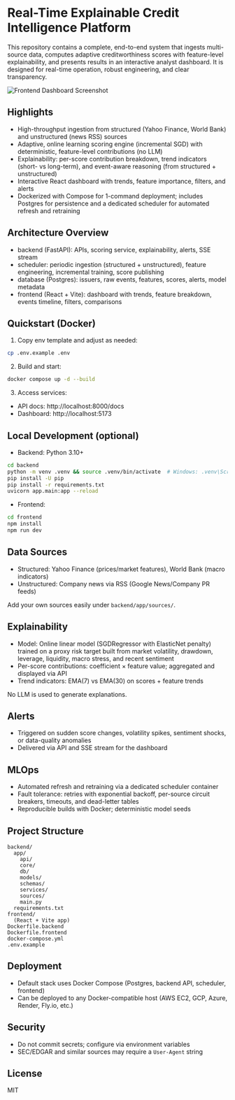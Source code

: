 # Real-Time Explainable Credit Intelligence Platform

This repository contains a complete, end-to-end system that ingests multi-source data, computes adaptive creditworthiness scores with feature-level explainability, and presents results in an interactive analyst dashboard. It is designed for real-time operation, robust engineering, and clear transparency.



![Frontend Dashboard Screenshot](./assets/frontend-screenshot.png)


## Highlights
- High-throughput ingestion from structured (Yahoo Finance, World Bank) and unstructured (news RSS) sources
- Adaptive, online learning scoring engine (incremental SGD) with deterministic, feature-level contributions (no LLM)
- Explainability: per-score contribution breakdown, trend indicators (short- vs long-term), and event-aware reasoning (from structured + unstructured)
- Interactive React dashboard with trends, feature importance, filters, and alerts
- Dockerized with Compose for 1-command deployment; includes Postgres for persistence and a dedicated scheduler for automated refresh and retraining

## Architecture Overview
- backend (FastAPI): APIs, scoring service, explainability, alerts, SSE stream
- scheduler: periodic ingestion (structured + unstructured), feature engineering, incremental training, score publishing
- database (Postgres): issuers, raw events, features, scores, alerts, model metadata
- frontend (React + Vite): dashboard with trends, feature breakdown, events timeline, filters, comparisons

## Quickstart (Docker)
1. Copy env template and adjust as needed:
```bash
cp .env.example .env
```

2. Build and start:
```bash
docker compose up -d --build
```

3. Access services:
- API docs: http://localhost:8000/docs
- Dashboard: http://localhost:5173

## Local Development (optional)
- Backend: Python 3.10+
```bash
cd backend
python -m venv .venv && source .venv/bin/activate  # Windows: .venv\Scripts\activate
pip install -U pip
pip install -r requirements.txt
uvicorn app.main:app --reload
```

- Frontend:
```bash
cd frontend
npm install
npm run dev
```

## Data Sources
- Structured: Yahoo Finance (prices/market features), World Bank (macro indicators)
- Unstructured: Company news via RSS (Google News/Company PR feeds)

Add your own sources easily under `backend/app/sources/`.

## Explainability
- Model: Online linear model (SGDRegressor with ElasticNet penalty) trained on a proxy risk target built from market volatility, drawdown, leverage, liquidity, macro stress, and recent sentiment
- Per-score contributions: coefficient × feature value; aggregated and displayed via API
- Trend indicators: EMA(7) vs EMA(30) on scores + feature trends

No LLM is used to generate explanations.

## Alerts
- Triggered on sudden score changes, volatility spikes, sentiment shocks, or data-quality anomalies
- Delivered via API and SSE stream for the dashboard

## MLOps
- Automated refresh and retraining via a dedicated scheduler container
- Fault tolerance: retries with exponential backoff, per-source circuit breakers, timeouts, and dead-letter tables
- Reproducible builds with Docker; deterministic model seeds

## Project Structure
```
backend/
  app/
    api/
    core/
    db/
    models/
    schemas/
    services/
    sources/
    main.py
  requirements.txt
frontend/
  (React + Vite app)
Dockerfile.backend
Dockerfile.frontend
docker-compose.yml
.env.example
```

## Deployment
- Default stack uses Docker Compose (Postgres, backend API, scheduler, frontend)
- Can be deployed to any Docker-compatible host (AWS EC2, GCP, Azure, Render, Fly.io, etc.)

## Security
- Do not commit secrets; configure via environment variables
- SEC/EDGAR and similar sources may require a `User-Agent` string

## License
MIT

